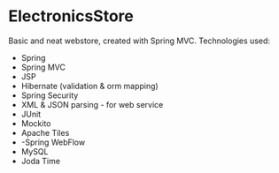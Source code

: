 # ElectronicsStore

Basic and neat webstore, created with Spring MVC.
Technologies used:
- Spring
- Spring MVC
- JSP
- Hibernate (validation & orm mapping)
- Spring Security
- XML & JSON parsing - for web service
- JUnit
- Mockito
- Apache Tiles
- -Spring WebFlow
- MySQL
- Joda Time

